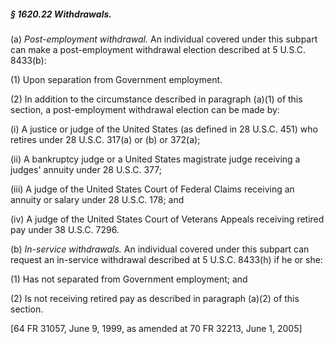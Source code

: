 ##### § 1620.22 Withdrawals. #####

(a) *Post-employment withdrawal.* An individual covered under this subpart can make a post-employment withdrawal election described at 5 U.S.C. 8433(b):

(1) Upon separation from Government employment.

(2) In addition to the circumstance described in paragraph (a)(1) of this section, a post-employment withdrawal election can be made by:

(i) A justice or judge of the United States (as defined in 28 U.S.C. 451) who retires under 28 U.S.C. 317(a) or (b) or 372(a);

(ii) A bankruptcy judge or a United States magistrate judge receiving a judges' annuity under 28 U.S.C. 377;

(iii) A judge of the United States Court of Federal Claims receiving an annuity or salary under 28 U.S.C. 178; and

(iv) A judge of the United States Court of Veterans Appeals receiving retired pay under 38 U.S.C. 7296.

(b) *In-service withdrawals.* An individual covered under this subpart can request an in-service withdrawal described at 5 U.S.C. 8433(h) if he or she:

(1) Has not separated from Government employment; and

(2) Is not receiving retired pay as described in paragraph (a)(2) of this section.

[64 FR 31057, June 9, 1999, as amended at 70 FR 32213, June 1, 2005]